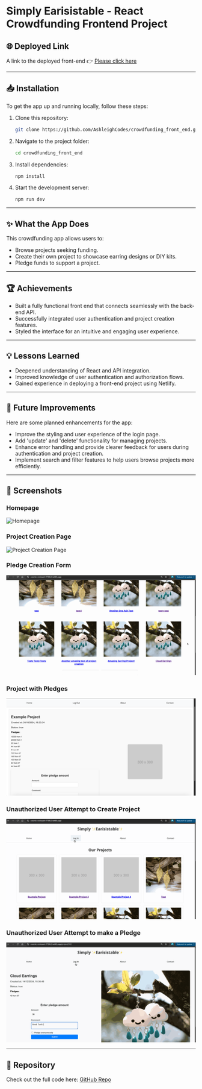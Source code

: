# Simply Earisistable - React Crowdfunding Frontend Project

## 🌐 Deployed Link  
A link to the deployed front-end 👉 [Please click here](https://cosmic-croissant-f73fc2.netlify.app/)

---

## 📥 Installation  

To get the app up and running locally, follow these steps:  
1. Clone this repository:  
   ```bash
   git clone https://github.com/AshleighCodes/crowdfunding_front_end.git
   ```  
2. Navigate to the project folder:  
   ```bash
   cd crowdfunding_front_end
   ```  
3. Install dependencies:  
   ```bash
   npm install
   ```  
4. Start the development server:  
   ```bash
   npm run dev
   ```  

---

## ✨ What the App Does  

This crowdfunding app allows users to:  
- Browse projects seeking funding.  
- Create their own project to showcase earring designs or DIY kits.  
- Pledge funds to support a project.  

---

## 🏆 Achievements  

- Built a fully functional front end that connects seamlessly with the back-end API.  
- Successfully integrated user authentication and project creation features.  
- Styled the interface for an intuitive and engaging user experience.  

---

## 💡 Lessons Learned  

- Deepened understanding of React and API integration.  
- Improved knowledge of user authentication and authorization flows.  
- Gained experience in deploying a front-end project using Netlify.

---

## 🚀 Future Improvements  

Here are some planned enhancements for the app:  
- Improve the styling and user experience of the login page.  
- Add 'update' and 'delete' functionality for managing projects.  
- Enhance error handling and provide clearer feedback for users during authentication and project creation.  
- Implement search and filter features to help users browse projects more efficiently.  

---

## 📸 Screenshots  

### Homepage  
![Homepage](./README_img/HomePage.gif)

### Project Creation Page  
![Project Creation Page](./README_img/ProjectCreation.gif)

### Pledge Creation Form  
![Pledge Creation Form](./README_img/PledgeCreation.gif)

### Project with Pledges  
![Project with Pledges](./README_img/Pledges.png)

### Unauthorized User Attempt to Create Project
![Unauthorized User Attempt - Create Project](./README_img/UserErrorProject.gif) 

### Unauthorized User Attempt to make a Pledge
![Unauthorized User Attempt - Pledge Creation](./README_img/UserErrorPledge.gif) 

---  

## 📂 Repository  

Check out the full code here: [GitHub Repo](https://github.com/AshleighCodes/crowdfunding_front_end)  
